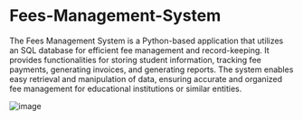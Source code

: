 # Fees-Management-System
The Fees Management System is a Python-based application that utilizes an SQL database for efficient fee management and record-keeping. It provides functionalities for storing student information, tracking fee payments, generating invoices, and generating reports. The system enables easy retrieval and manipulation of data, ensuring accurate and organized fee management for educational institutions or similar entities.

![image](https://github.com/MohammedFaizan6656/Fees-Management-System/assets/132083370/9f16b79f-0a16-40a9-b917-375c43c8e059)




